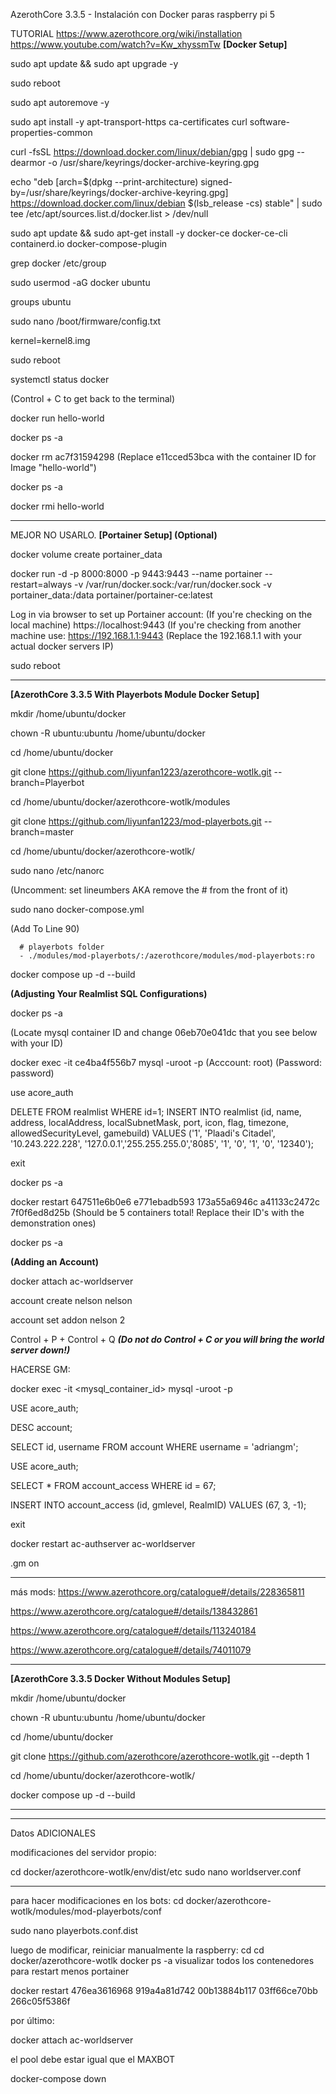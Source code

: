 AzerothCore 3.3.5 - Instalación con Docker paras raspberry pi 5


TUTORIAL
https://www.azerothcore.org/wiki/installation
https://www.youtube.com/watch?v=Kw_xhyssmTw
******[Docker Setup]******

sudo apt update && sudo apt upgrade -y

sudo reboot

sudo apt autoremove -y

sudo apt install -y apt-transport-https ca-certificates curl software-properties-common

curl -fsSL https://download.docker.com/linux/debian/gpg | sudo gpg --dearmor -o /usr/share/keyrings/docker-archive-keyring.gpg

echo "deb [arch=$(dpkg --print-architecture) signed-by=/usr/share/keyrings/docker-archive-keyring.gpg] https://download.docker.com/linux/debian $(lsb_release -cs) stable" | sudo tee /etc/apt/sources.list.d/docker.list > /dev/null

sudo apt update && sudo apt-get install -y docker-ce docker-ce-cli containerd.io docker-compose-plugin

grep docker /etc/group

sudo usermod -aG docker ubuntu

groups ubuntu

sudo nano /boot/firmware/config.txt

kernel=kernel8.img

sudo reboot

systemctl status docker

(Control + C to get back to the terminal)

docker run hello-world

docker ps -a

docker rm ac7f31594298      (Replace e11cced53bca with the container ID for Image "hello-world")

docker ps -a

docker rmi hello-world


----------------------------------------------------------------------------------------------------------------------------

MEJOR NO USARLO.
******[Portainer Setup] (Optional)******

docker volume create portainer_data

docker run -d -p 8000:8000 -p 9443:9443 --name portainer --restart=always -v /var/run/docker.sock:/var/run/docker.sock -v portainer_data:/data portainer/portainer-ce:latest

Log in via browser to set up Portainer account: (If you're checking on the local machine) https://localhost:9443 (If you're checking from another machine use: https://192.168.1.1:9443 (Replace the 192.168.1.1 with your actual docker servers IP)

sudo reboot


-------------------------------------------------------------------------------------------------------------------------------


******[AzerothCore 3.3.5 With Playerbots Module Docker Setup]******

mkdir /home/ubuntu/docker

chown -R ubuntu:ubuntu /home/ubuntu/docker

cd /home/ubuntu/docker

git clone https://github.com/liyunfan1223/azerothcore-wotlk.git --branch=Playerbot

cd /home/ubuntu/docker/azerothcore-wotlk/modules

git clone https://github.com/liyunfan1223/mod-playerbots.git --branch=master

cd /home/ubuntu/docker/azerothcore-wotlk/

sudo nano /etc/nanorc

(Uncomment: set lineumbers AKA remove the # from the front of it)

sudo nano docker-compose.yml

(Add To Line 90)

      # playerbots folder
      - ./modules/mod-playerbots/:/azerothcore/modules/mod-playerbots:ro

docker compose up -d --build

******(Adjusting Your Realmlist SQL Configurations)******

docker ps -a

(Locate mysql container ID and change 06eb70e041dc  that you see below with your ID)

docker exec -it ce4ba4f556b7   mysql -uroot -p      (Acccount: root)  (Password: password)

use acore_auth

DELETE FROM realmlist WHERE id=1;
INSERT INTO realmlist (id, name, address, localAddress, localSubnetMask, port, icon, flag, timezone, allowedSecurityLevel, gamebuild)
VALUES ('1', 'Plaadi's Citadel', '10.243.222.228', '127.0.0.1','255.255.255.0','8085', '1', '0', '1', '0', '12340');

exit

docker ps -a

docker restart 647511e6b0e6 e771ebadb593 173a55a6946c a41133c2472c 7f0f6ed8d25b    (Should be 5 containers total! Replace their ID's with the demonstration ones)

docker ps -a

******(Adding an Account)******

docker attach ac-worldserver

account create nelson nelson

account set addon nelson 2

Control + P + Control + Q  ***(Do not do Control + C or you will bring the world server down!)***


HACERSE GM:

docker exec -it <mysql_container_id> mysql -uroot -p

USE acore_auth;

DESC account;

SELECT id, username FROM account WHERE username = 'adriangm';

USE acore_auth;

SELECT * FROM account_access WHERE id = 67;

INSERT INTO account_access (id, gmlevel, RealmID) VALUES (67, 3, -1);

exit

docker restart ac-authserver ac-worldserver

.gm on


--------------------------------------------------------------------------

más mods: https://www.azerothcore.org/catalogue#/details/228365811


https://www.azerothcore.org/catalogue#/details/138432861

https://www.azerothcore.org/catalogue#/details/113240184


https://www.azerothcore.org/catalogue#/details/74011079


--------------------------------------------------------------------

******[AzerothCore 3.3.5 Docker Without Modules Setup]******

mkdir /home/ubuntu/docker

chown -R ubuntu:ubuntu /home/ubuntu/docker

cd /home/ubuntu/docker

git clone https://github.com/azerothcore/azerothcore-wotlk.git --depth 1

cd /home/ubuntu/docker/azerothcore-wotlk/

docker compose up -d --build



------------------------------------------------------------------------------------------------------------------------------

-----------------------------------------------------------------------


Datos ADICIONALES


modificaciones del servidor propio:

cd docker/azerothcore-wotlk/env/dist/etc
sudo nano worldserver.conf

-------------------------------------------

para hacer modificaciones en los bots:
cd docker/azerothcore-wotlk/modules/mod-playerbots/conf 

sudo nano playerbots.conf.dist

luego de modificar, reiniciar manualmente la raspberry:
cd
cd docker/azerothcore-wotlk 
docker ps -a
visualizar todos los contenedores  para restart menos portainer

docker restart 476ea3616968 919a4a81d742 00b13884b117 03ff66ce70bb 266c05f5386f

por último:

docker attach ac-worldserver



el pool debe estar igual que el MAXBOT

docker-compose down


